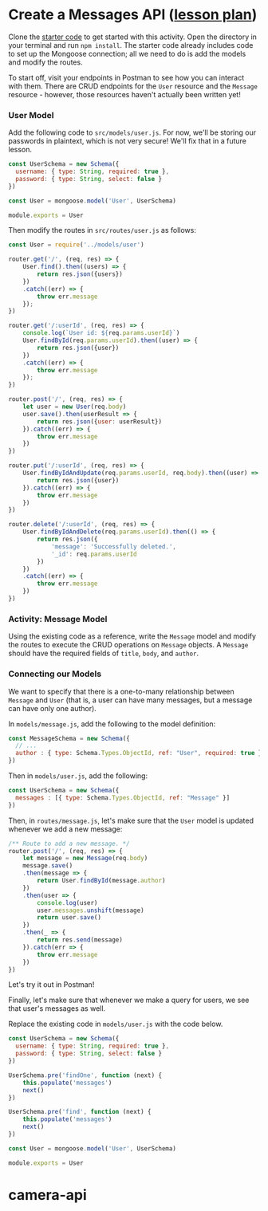 # Create a Messages API ([lesson plan](https://github.com/Tech-at-DU/ACS-2230-Server-Side-Architectures/blob/master/Lessons/04-Databases/README.md#create-a-messages-api-30-minutes))

Clone the [starter code](https://github.com/tech-at-du/messages-api-starter) to get started with this activity. Open the directory in your terminal and run `npm install`. The starter code already includes code to set up the Mongoose connection; all we need to do is add the models and modify the routes.

To start off, visit your endpoints in Postman to see how you can interact with them. There are CRUD endpoints for the `User` resource and the `Message` resource - however, those resources haven't actually been written yet!

### User Model

Add the following code to `src/models/user.js`. For now, we'll be storing our passwords in plaintext, which is not very secure! We'll fix that in a future lesson.

```js
const UserSchema = new Schema({
  username: { type: String, required: true },
  password: { type: String, select: false }
})

const User = mongoose.model('User', UserSchema)

module.exports = User
```

Then modify the routes in `src/routes/user.js` as follows:

```js
const User = require('../models/user')

router.get('/', (req, res) => {
    User.find().then((users) => {
        return res.json({users})
    })
    .catch((err) => {
        throw err.message
    });
})

router.get('/:userId', (req, res) => {
    console.log(`User id: ${req.params.userId}`)
    User.findById(req.params.userId).then((user) => {
        return res.json({user})
    })
    .catch((err) => {
        throw err.message
    });
})

router.post('/', (req, res) => {
    let user = new User(req.body)
    user.save().then(userResult => {
        return res.json({user: userResult})
    }).catch((err) => {
        throw err.message
    })
})

router.put('/:userId', (req, res) => {
    User.findByIdAndUpdate(req.params.userId, req.body).then((user) => {
        return res.json({user})
    }).catch((err) => {
        throw err.message
    })
})

router.delete('/:userId', (req, res) => {
    User.findByIdAndDelete(req.params.userId).then(() => {
        return res.json({
            'message': 'Successfully deleted.',
            '_id': req.params.userId
        })
    })
    .catch((err) => {
        throw err.message
    })
})
```

### Activity: Message Model

Using the existing code as a reference, write the `Message` model and modify the routes to execute the CRUD operations on `Message` objects. A `Message` should have the required fields of `title`, `body`, and `author`.

### Connecting our Models

We want to specify that there is a one-to-many relationship between `Message` and `User` (that is, a user can have many messages, but a message can have only one author).

In `models/message.js`, add the following to the model definition:

```js
const MessageSchema = new Schema({
  // ...
  author : { type: Schema.Types.ObjectId, ref: "User", required: true },
})
```

Then in `models/user.js`, add the following:

```js
const UserSchema = new Schema({
  messages : [{ type: Schema.Types.ObjectId, ref: "Message" }]
})
```

Then, in `routes/message.js`, let's make sure that the `User` model is updated whenever we add a new message:

```js
/** Route to add a new message. */
router.post('/', (req, res) => {
    let message = new Message(req.body)
    message.save()
    .then(message => {
        return User.findById(message.author)
    })
    .then(user => {
        console.log(user)
        user.messages.unshift(message)
        return user.save()
    })
    .then(_ => {
        return res.send(message)
    }).catch(err => {
        throw err.message
    })
})
```

Let's try it out in Postman!

Finally, let's make sure that whenever we make a query for users, we see that user's messages as well. 

Replace the existing code in `models/user.js` with the code below. 


```js
const UserSchema = new Schema({
  username: { type: String, required: true },
  password: { type: String, select: false }
})

UserSchema.pre('findOne', function (next) {
    this.populate('messages')
    next()
})

UserSchema.pre('find', function (next) {
    this.populate('messages')
    next()
})

const User = mongoose.model('User', UserSchema)

module.exports = User
```




# camera-api
